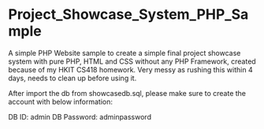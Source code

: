 # Project_Showcase_System_PHP_Sample

A simple PHP Website sample to create a simple final project showcase system with pure PHP, HTML and CSS without any PHP Framework, created because of my HKIT CS418 homework.
Very messy as rushing this within 4 days, needs to clean up before using it.

After import the db from showcasedb.sql, please make sure to create the account with below information:

DB ID: admin
DB Password: adminpassword

